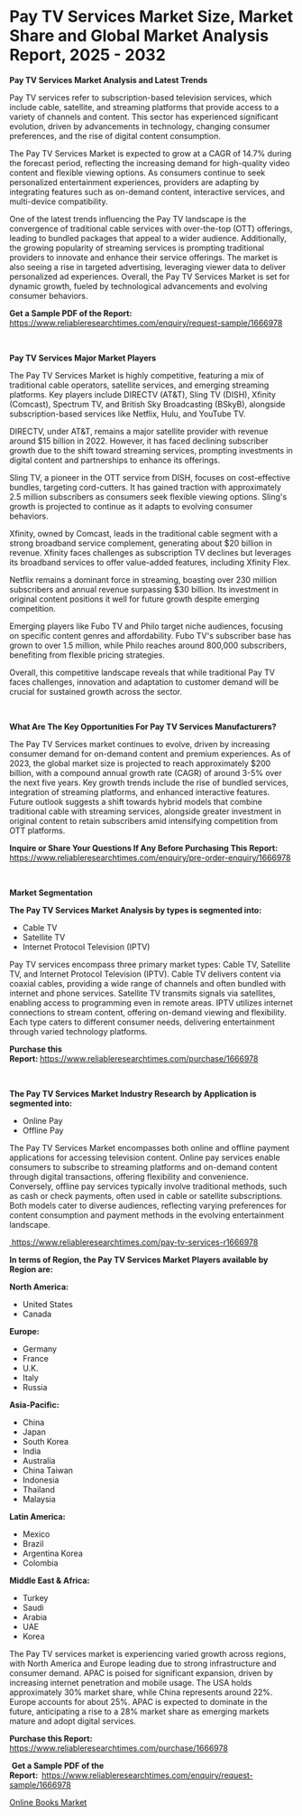<p><h1>Pay TV Services Market Size, Market Share and Global Market Analysis Report, 2025 - 2032</h1></p><p><strong>Pay TV Services Market Analysis and Latest Trends</strong></p>
<p><p>Pay TV services refer to subscription-based television services, which include cable, satellite, and streaming platforms that provide access to a variety of channels and content. This sector has experienced significant evolution, driven by advancements in technology, changing consumer preferences, and the rise of digital content consumption.</p><p>The Pay TV Services Market is expected to grow at a CAGR of 14.7% during the forecast period, reflecting the increasing demand for high-quality video content and flexible viewing options. As consumers continue to seek personalized entertainment experiences, providers are adapting by integrating features such as on-demand content, interactive services, and multi-device compatibility. </p><p>One of the latest trends influencing the Pay TV landscape is the convergence of traditional cable services with over-the-top (OTT) offerings, leading to bundled packages that appeal to a wider audience. Additionally, the growing popularity of streaming services is prompting traditional providers to innovate and enhance their service offerings. The market is also seeing a rise in targeted advertising, leveraging viewer data to deliver personalized ad experiences. Overall, the Pay TV Services Market is set for dynamic growth, fueled by technological advancements and evolving consumer behaviors.</p></p>
<p><strong>Get a Sample PDF of the Report:&nbsp;</strong> <a href="https://www.reliableresearchtimes.com/enquiry/request-sample/1666978?utm_campaign=3040&utm_medium=2&utm_source=Github&utm_content=ia&utm_term=06032025&utm_id=pay-tv-services">https://www.reliableresearchtimes.com/enquiry/request-sample/1666978</a></p>
<p>&nbsp;</p>
<p><strong>Pay TV Services Major Market Players</strong></p>
<p><p>The Pay TV Services Market is highly competitive, featuring a mix of traditional cable operators, satellite services, and emerging streaming platforms. Key players include DIRECTV (AT&T), Sling TV (DISH), Xfinity (Comcast), Spectrum TV, and British Sky Broadcasting (BSkyB), alongside subscription-based services like Netflix, Hulu, and YouTube TV.</p><p>DIRECTV, under AT&T, remains a major satellite provider with revenue around $15 billion in 2022. However, it has faced declining subscriber growth due to the shift toward streaming services, prompting investments in digital content and partnerships to enhance its offerings.</p><p>Sling TV, a pioneer in the OTT service from DISH, focuses on cost-effective bundles, targeting cord-cutters. It has gained traction with approximately 2.5 million subscribers as consumers seek flexible viewing options. Sling's growth is projected to continue as it adapts to evolving consumer behaviors.</p><p>Xfinity, owned by Comcast, leads in the traditional cable segment with a strong broadband service complement, generating about $20 billion in revenue. Xfinity faces challenges as subscription TV declines but leverages its broadband services to offer value-added features, including Xfinity Flex.</p><p>Netflix remains a dominant force in streaming, boasting over 230 million subscribers and annual revenue surpassing $30 billion. Its investment in original content positions it well for future growth despite emerging competition.</p><p>Emerging players like Fubo TV and Philo target niche audiences, focusing on specific content genres and affordability. Fubo TV's subscriber base has grown to over 1.5 million, while Philo reaches around 800,000 subscribers, benefiting from flexible pricing strategies.</p><p>Overall, this competitive landscape reveals that while traditional Pay TV faces challenges, innovation and adaptation to customer demand will be crucial for sustained growth across the sector.</p></p>
<p>&nbsp;</p>
<p><strong>What Are The Key Opportunities For Pay TV Services Manufacturers?</strong></p>
<p><p>The Pay TV Services market continues to evolve, driven by increasing consumer demand for on-demand content and premium experiences. As of 2023, the global market size is projected to reach approximately $200 billion, with a compound annual growth rate (CAGR) of around 3-5% over the next five years. Key growth trends include the rise of bundled services, integration of streaming platforms, and enhanced interactive features. Future outlook suggests a shift towards hybrid models that combine traditional cable with streaming services, alongside greater investment in original content to retain subscribers amid intensifying competition from OTT platforms.</p></p>
<p><strong>Inquire or Share Your Questions If Any Before Purchasing This Report:</strong> <a href="https://www.reliableresearchtimes.com/enquiry/pre-order-enquiry/1666978?utm_campaign=3040&utm_medium=2&utm_source=Github&utm_content=ia&utm_term=06032025&utm_id=pay-tv-services">https://www.reliableresearchtimes.com/enquiry/pre-order-enquiry/1666978</a></p>
<p>&nbsp;</p>
<p><strong>Market Segmentation</strong></p>
<p><strong>The Pay TV Services Market Analysis by types is segmented into:</strong></p>
<p><ul><li>Cable TV</li><li>Satellite TV</li><li>Internet Protocol Television (IPTV)</li></ul></p>
<p><p>Pay TV services encompass three primary market types: Cable TV, Satellite TV, and Internet Protocol Television (IPTV). Cable TV delivers content via coaxial cables, providing a wide range of channels and often bundled with internet and phone services. Satellite TV transmits signals via satellites, enabling access to programming even in remote areas. IPTV utilizes internet connections to stream content, offering on-demand viewing and flexibility. Each type caters to different consumer needs, delivering entertainment through varied technology platforms.</p></p>
<p><strong>Purchase this Report:&nbsp;</strong><a href="https://www.reliableresearchtimes.com/purchase/1666978?utm_campaign=3040&utm_medium=2&utm_source=Github&utm_content=ia&utm_term=06032025&utm_id=pay-tv-services">https://www.reliableresearchtimes.com/purchase/1666978</a></p>
<p>&nbsp;</p>
<p><strong>The Pay TV Services Market Industry Research by Application is segmented into:</strong></p>
<p><ul><li>Online Pay</li><li>Offline Pay</li></ul></p>
<p><p>The Pay TV Services Market encompasses both online and offline payment applications for accessing television content. Online pay services enable consumers to subscribe to streaming platforms and on-demand content through digital transactions, offering flexibility and convenience. Conversely, offline pay services typically involve traditional methods, such as cash or check payments, often used in cable or satellite subscriptions. Both models cater to diverse audiences, reflecting varying preferences for content consumption and payment methods in the evolving entertainment landscape.</p></p>
<p><a href="https://www.reliableresearchtimes.com/pay-tv-services-r1666978?utm_campaign=3040&utm_medium=2&utm_source=Github&utm_content=ia&utm_term=06032025&utm_id=pay-tv-services">&nbsp;https://www.reliableresearchtimes.com/pay-tv-services-r1666978</a></p>
<p><strong>In terms of Region, the Pay TV Services Market Players available by Region are:</strong></p>
<p>
    <p> <strong> North America: </strong>
        <ul>
            <li>United States</li>
            <li>Canada</li>
        </ul>
        </p> 
    <p> <strong> Europe: </strong>
        <ul>
            <li>Germany</li>
            <li>France</li>
            <li>U.K.</li>
            <li>Italy</li>
            <li>Russia</li>
        </ul>
        </p> 
    <p> <strong> Asia-Pacific: </strong>
        <ul>
            <li>China</li>
            <li>Japan</li>
            <li>South Korea</li>
            <li>India</li>
            <li>Australia</li>
            <li>China Taiwan</li>
            <li>Indonesia</li>
            <li>Thailand</li>
            <li>Malaysia</li>
        </ul>
        </p> 
    <p> <strong> Latin America: </strong>
        <ul>
            <li>Mexico</li>
            <li>Brazil</li>
            <li>Argentina Korea</li>
            <li>Colombia</li>
        </ul>
        </p> 
    <p> <strong> Middle East & Africa: </strong>
        <ul>
            <li>Turkey</li>
            <li>Saudi</li>
            <li>Arabia</li>
            <li>UAE</li>
            <li>Korea</li>
        </ul>
    </p>
    </p>
<p><p>The Pay TV services market is experiencing varied growth across regions, with North America and Europe leading due to strong infrastructure and consumer demand. APAC is poised for significant expansion, driven by increasing internet penetration and mobile usage. The USA holds approximately 30% market share, while China represents around 22%. Europe accounts for about 25%. APAC is expected to dominate in the future, anticipating a rise to a 28% market share as emerging markets mature and adopt digital services.</p></p>
<p><strong>Purchase this Report: </strong><a href="https://www.reliableresearchtimes.com/purchase/1666978?utm_campaign=3040&utm_medium=2&utm_source=Github&utm_content=ia&utm_term=06032025&utm_id=pay-tv-services">https://www.reliableresearchtimes.com/purchase/1666978</a></p>
<p>&nbsp;<strong>Get a Sample PDF of the Report:&nbsp;&nbsp;</strong><a href="https://www.reliableresearchtimes.com/enquiry/request-sample/1666978?utm_campaign=3040&utm_medium=2&utm_source=Github&utm_content=ia&utm_term=06032025&utm_id=pay-tv-services">https://www.reliableresearchtimes.com/enquiry/request-sample/1666978</a></p>
<p><strong></strong></p>
<p><p><a href="https://github.com/boysabotzoc/Market-Research-Report-List-1/blob/main/online-books-market.md?utm_campaign=3040&utm_medium=2&utm_source=Github&utm_content=ia&utm_term=06032025&utm_id=pay-tv-services">Online Books Market</a></p></p>